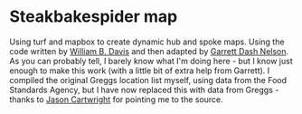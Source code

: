 # Steakbakespider map 

Using turf and mapbox to create dynamic hub and spoke maps. Using the code written by [William B. Davis](https://twitter.com/willy_maps) and then adapted by [Garrett Dash Nelson](https://twitter.com/en_dash). As you can probably tell, I barely know what I'm doing here - but I know just enough to make this work (with a little bit of extra help from Garrett). I compiled the original Greggs location list myself, using data from the Food Standards Agency, but I have now replaced this with data from Greggs - thanks to [Jason Cartwright](https://twitter.com/jasoncartwright) for pointing me to the source.
